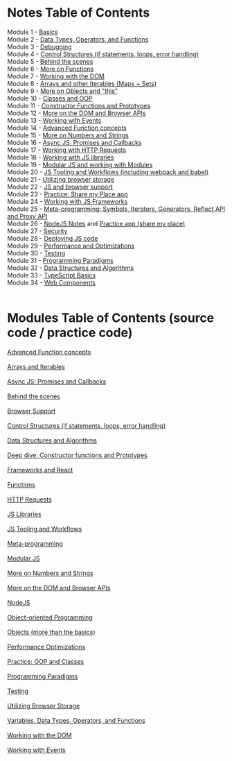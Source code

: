 # Notes Table of Contents

Module 1 - <a href="https://github.com/etrpekson99/javascript-training/tree/master/Notes/Module%201">Basics</a>
<br />
Module 2 - <a href="https://github.com/etrpekson99/javascript-training/tree/master/Notes/Module%202">Data Types, Operators, and Functions</a>
<br />
Module 3 - <a href="https://github.com/etrpekson99/javascript-training/tree/master/Notes/Module%203">Debugging</a>
<br />
Module 4 - <a href="https://github.com/etrpekson99/javascript-training/tree/master/Notes/Module%204">Control Structures (if statements, loops, error handling)</a>
<br />
Module 5 - <a href="https://github.com/etrpekson99/javascript-training/tree/master/Notes/Module%205">Behind the scenes</a>
<br />
Module 6 - <a href="https://github.com/etrpekson99/javascript-training/tree/master/Notes/Module%206">More on Functions</a>
<br />
Module 7 - <a href="https://github.com/etrpekson99/javascript-training/tree/master/Notes/Module%207">Working with the DOM</a>
<br />
Module 8 - <a href="https://github.com/etrpekson99/javascript-training/tree/master/Notes/Module%208">Arrays and other Iterables (Maps + Sets)</a>
<br />
Module 9 - <a href="https://github.com/etrpekson99/javascript-training/tree/master/Notes/Module%209">More on Objects and "this"</a>
<br />
Module 10 - <a href="https://github.com/etrpekson99/javascript-training/tree/master/Notes/Module%2010">Classes and OOP</a>
<br />
Module 11 - <a href="https://github.com/etrpekson99/javascript-training/tree/master/Notes/Module%2011">Constructor Functions and Prototypes</a>
<br />
Module 12 - <a href="https://github.com/etrpekson99/javascript-training/tree/master/Notes/Module%2012">More on the DOM and Browser APIs</a>
<br />
Module 13 - <a href="https://github.com/etrpekson99/javascript-training/tree/master/Notes/Module%2013">Working with Events</a>
<br />
Module 14 - <a href="https://github.com/etrpekson99/javascript-training/tree/master/Notes/Module%2014">Advanced Function concepts</a>
<br/>
Module 15 - <a href="https://github.com/etrpekson99/javascript-training/tree/master/Notes/Module%2015">More on Numbers and Strings</a>
<br />
Module 16 - <a href="https://github.com/etrpekson99/javascript-training/tree/master/Notes/Module%2016">Async JS: Promises and Callbacks</a>
<br />
Module 17 - <a href="https://github.com/etrpekson99/javascript-training/tree/master/Notes/Module%2017">Working with HTTP Requests</a>
<br />
Module 18 - <a href="https://github.com/etrpekson99/javascript-training/tree/master/Notes/Module%2018">Working with JS libraries</a>
<br />
Module 19 - <a href="https://github.com/etrpekson99/javascript-training/tree/master/Notes/Module%2019">Modular JS and working with Modules</a>
<br />
Module 20 - <a href="https://github.com/etrpekson99/javascript-training/tree/master/Notes/Module%2020">JS Tooling and Workflows (including webpack and babel)</a>
<br />
Module 21 - <a href="https://github.com/etrpekson99/javascript-training/tree/master/Notes/Module%2021">Utilizing browser storage</a>
<br />
Module 22 - <a href="https://github.com/etrpekson99/javascript-training/tree/master/Notes/Module%2022">JS and browser support</a>
<br />
Module 23 - <a href="https://github.com/etrpekson99/share-my-place">Practice: Share my Place app</a>
<br />
Module 24 - <a href="https://github.com/etrpekson99/javascript-training/tree/master/Notes/Module%2024">Working with JS Frameworks</a>
<br />
Module 25 - <a href="https://github.com/etrpekson99/javascript-training/tree/master/Notes/Module%2025">Meta-programming: Symbols, Iterators, Generators, Reflect API and Proxy API</a>
<br />
Module 26 - <a href="https://github.com/etrpekson99/javascript-training/tree/master/Notes/Module%2026">NodeJS Notes</a> and <a href="https://github.com/etrpekson99/share-my-place-api">Practice app (share my place)</a>
<br />
Module 27 - <a href="https://github.com/etrpekson99/javascript-training/tree/master/Notes/Module%2027">Security</a>
<br />
Module 28 - <a href="https://github.com/etrpekson99/javascript-training/tree/master/Notes/Module%2028">Deploying JS code</a>
<br />
Module 29 - <a href="https://github.com/etrpekson99/javascript-training/tree/master/Notes/Module%2029">Performance and Optimizations</a>
<br />
Module 30 - <a href="https://github.com/etrpekson99/javascript-training/tree/master/Notes/Module%2030">Testing</a>
<br />
Module 31 - <a href="https://github.com/etrpekson99/javascript-training/tree/master/Notes/Module%2031">Programming Paradigms</a>
<br />
Module 32 - <a href="https://github.com/etrpekson99/javascript-training/tree/master/Notes/Module%2032">Data Structures and Algorithms</a>
<br />
Module 33 - <a href="https://github.com/etrpekson99/typescript-basics">TypeScript Basics</a>
<br />
Module 34 - <a href="https://github.com/etrpekson99/web-components-basics">Web Components</a>
<br/>
<br/>

# Modules Table of Contents (source code / practice code)
<a href="https://github.com/etrpekson99/javascript-training/tree/master/Modules/Advanced%20Function%20concepts">Advanced Function concepts</a>
<br/>
<br/>
<a href="https://github.com/etrpekson99/javascript-training/tree/master/Modules/Arrays%20%26%20iterables">Arrays and Iterables</a>
<br/>
<br/>
<a href="https://github.com/etrpekson99/javascript-training/tree/master/Modules/Async%20JS:%20Promises%20and%20Callbacks">Async JS: Promises and Callbacks</a>
<br/>
<br/>
<a href="https://github.com/etrpekson99/javascript-training/tree/master/Modules/Behind%20the%20scenes">Behind the scenes</a>
<br/>
<br/>
<a href="https://github.com/etrpekson99/javascript-training/tree/master/Modules/Browser%20Support">Browser Support</a>
<br/>
<br/>
<a href="https://github.com/etrpekson99/javascript-training/tree/master/Modules/Control%20Structures%20(If%20statements%2C%20loops%2C%20error%20handling)">Control Structures (if statements, loops, error handling)</a>
<br/>
<br/>
<a href="https://github.com/etrpekson99/javascript-training/tree/master/Modules/Data%20Structures%20and%20Algorithms">Data Structures and Algorithms</a>
<br/>
<br/>
<a href="https://github.com/etrpekson99/javascript-training/tree/master/Modules/Deep%20dive:%20Constructor%20functions%20and%20prototypes">Deep dive: Constructor functions and Prototypes</a>
<br/>
<br/>
<a href="https://github.com/etrpekson99/javascript-training/tree/master/Modules/Frameworks/React">Frameworks and React</a>
<br/>
<br/>
<a href="https://github.com/etrpekson99/javascript-training/tree/master/Modules/Functions">Functions</a>
<br/>
<br/>
<a href="https://github.com/etrpekson99/javascript-training/tree/master/Modules/HTTP%20Requests">HTTP Requests</a>
<br/>
<br/>
<a href="https://github.com/etrpekson99/javascript-training/tree/master/Modules/JS%20Libraries">JS Libraries</a>
<br/>
<br/>
<a href="https://github.com/etrpekson99/javascript-training/tree/master/Modules/JS%20Tooling%20and%20Workflows">JS Tooling and Workflows</a>
<br/>
<br/>
<a href="https://github.com/etrpekson99/javascript-training/tree/master/Modules/Meta-programming">Meta-programming</a>
<br/>
<br/>
<a href="https://github.com/etrpekson99/javascript-training/tree/master/Modules/Modular%20JS">Modular JS</a>
<br/>
<br/>
<a href="https://github.com/etrpekson99/javascript-training/tree/master/Modules/More%20on%20Numbers%20and%20Strings">More on Numbers and Strings</a>
<br/>
<br/>
<a href="https://github.com/etrpekson99/javascript-training/tree/master/Modules/More%20on%20the%20DOM%20and%20Browser%20APIs">More on the DOM and Browser APIs</a>
<br/>
<br/>
<a href="https://github.com/etrpekson99/javascript-training/tree/master/Modules/NodeJS">NodeJS</a>
<br/>
<br/>
<a href="https://github.com/etrpekson99/javascript-training/tree/master/Modules/Object-oriented%20programming">Object-oriented Programming</a>
<br/>
<br/>
<a href="https://github.com/etrpekson99/javascript-training/tree/master/Modules/Objects%20(more%20than%20the%20basics)">Objects (more than the basics)</a>
<br/>
<br/>
<a href="https://github.com/etrpekson99/javascript-training/tree/master/Modules/Performance%20Optimizations">Performance Optimizations</a>
<br/>
<br/>
<a href="https://github.com/etrpekson99/javascript-training/tree/master/Modules/Practice:%20OOP%20and%20Classes">Practice: OOP and Classes</a>
<br/>
<br/>
<a href="https://github.com/etrpekson99/javascript-training/tree/master/Modules/Programming%20Paradigms">Programming Paradigms</a>
<br/>
<br/>
<a href="https://github.com/etrpekson99/javascript-training/tree/master/Modules/Testing">Testing</a>
<br/>
<br/>
<a href="https://github.com/etrpekson99/javascript-training/tree/master/Modules/Utilizing%20Browser%20Storage">Utilizing Browser Storage</a>
<br/>
<br/>
<a href="https://github.com/etrpekson99/javascript-training/tree/master/Modules/Variables%2C%20Data%20Types%2C%20Operators%2C%20and%20Functions">Variables, Data Types, Operators, and Functions</a>
<br/>
<br/>
<a href="https://github.com/etrpekson99/javascript-training/tree/master/Modules/Working%20with%20DOM">Working with the DOM</a>
<br/>
<br/>
<a href="https://github.com/etrpekson99/javascript-training/tree/master/Modules/Working%20with%20Events">Working with Events</a>
